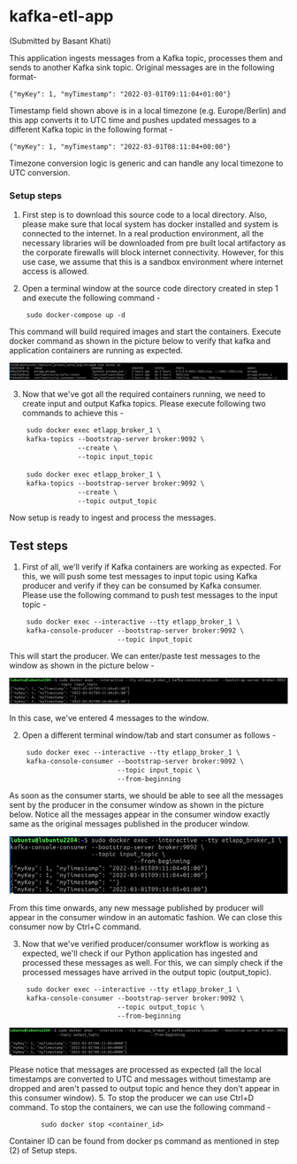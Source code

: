 # kafka-etl-app 
(Submitted by Basant Khati)

This application ingests messages from a Kafka topic, processes them and sends to another
Kafka sink topic. Original messages are in the following format-

    {"myKey": 1, "myTimestamp": "2022-03-01T09:11:04+01:00"}

Timestamp field shown above is in a local timezone (e.g. Europe/Berlin) and this app converts
it to UTC time and pushes updated messages to a different Kafka topic in the following format -

    {"myKey": 1, "myTimestamp": "2022-03-01T08:11:04+00:00"}

Timezone conversion logic is generic and can handle any local timezone to UTC conversion. 

### Setup steps
1. First step is to download this source code to a local directory. Also, please make sure 
that local system has docker installed and system is connected to the internet. In a real
production environment, all the necessary libraries will be downloaded from pre built local 
artifactory as the corporate firewalls will block internet connectivity. However, for this 
use case, we assume that this is a sandbox environment where internet access is allowed. 
2. Open a terminal window at the source code directory created in step 1 and execute the 
following command - 

        sudo docker-compose up -d
    
This command will build required images and start the containers. Execute docker command
as shown in the picture below to verify that kafka and application containers are running
as expected.

![img_5.png](resources/img_5.png)

3. Now that we've got all the required containers running, we need to create input and output 
Kafka topics. Please execute following two commands to achieve this -

        sudo docker exec etlapp_broker_1 \
        kafka-topics --bootstrap-server broker:9092 \
                     --create \
                     --topic input_topic

        sudo docker exec etlapp_broker_1 \
        kafka-topics --bootstrap-server broker:9092 \
                     --create \
                     --topic output_topic

Now setup is ready to ingest and process the messages.

## Test steps
1. First of all, we'll verify if Kafka containers are working as expected. For this, we 
will push some test messages to input topic using Kafka producer and verify if they can be 
consumed by Kafka consumer. Please use the following command to push test messages to the
input topic - 

        sudo docker exec --interactive --tty etlapp_broker_1 \
        kafka-console-producer --bootstrap-server broker:9092 \
                               --topic input_topic
                               
This will start the producer. We can enter/paste test messages to the window as shown in the 
picture below -

![img_1.png](resources/img_1.png)

In this case, we've entered 4 messages to the window. 

2. Open a different terminal window/tab and start consumer as follows -

        sudo docker exec --interactive --tty etlapp_broker_1 \
        kafka-console-consumer --bootstrap-server broker:9092 \
                               --topic input_topic \                   
                               --from-beginning
                               
As soon as the consumer starts, we should be able to see all the messages sent by the 
producer in the consumer window as shown in the picture below. Notice all the messages
appear in the consumer window exactly same as the original messages published in the 
producer window.

![img_3.png](resources/img_3.png)

From this time onwards, any new message published by producer will appear in the consumer
window in an automatic fashion. We can close this consumer now by Ctrl+C command. 

3. Now that we've verified producer/consumer workflow is working as expected, we'll check if
our Python application has ingested and processed these messages as well. For this, we can simply 
check if the processed messages have arrived in the output topic (output_topic).

        sudo docker exec --interactive --tty etlapp_broker_1 \
        kafka-console-consumer --bootstrap-server broker:9092 \
                               --topic output_topic \                   
                               --from-beginning
                               
![img_2.png](resources/img_2.png)

Please notice that messages are processed as expected (all the local timestamps are converted to
UTC and messages without timestamp are dropped and aren't passed to output topic and hence 
they don't appear in this consumer window).
5. To stop the producer we can use Ctrl+D command. 
To stop the containers, we can use the following command - 

            sudo docker stop <container_id> 
    
Container ID can be found from docker ps command as mentioned in step (2) of Setup steps.
